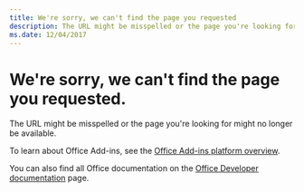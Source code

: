 ```yaml
---
title: We're sorry, we can't find the page you requested
description: The URL might be misspelled or the page you're looking for might no longer be available.
ms.date: 12/04/2017
---
```



# We're sorry, we can't find the page you requested.

The URL might be misspelled or the page you're looking for might no longer be available.  

To learn about Office Add-ins, see the [Office Add-ins platform overview](https://docs.microsoft.com/ru-ru/office/dev/add-ins/overview/office-add-ins).

You can also find all Office documentation on the [Office Developer documentation](https://developer.microsoft.com/office/docs) page.

